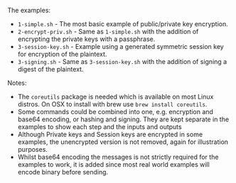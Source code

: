 The examples:
* `1-simple.sh` - The most basic example of public/private key encryption.
* `2-encrypt-priv.sh` - Same as `1-simple.sh` with the addition of encrypting the private keys with a passphrase.
* `3-session-key.sh` - Example using a generated symmetric session key for encryption of the plaintext.
* `3-signing.sh` - Same as `3-session-key.sh` with the addition of signing a digest of the plaintext. 

Notes:

* The `coreutils` package is needed which is available on most Linux distros.  On OSX to install with brew use `brew install coreutils`.
* Some commands could be combined into one, e.g. encryption and base64 encoding, or hashing and signing. They are kept separate in the examples to show each step and the inputs and outputs
* Although Private keys and Session keys are encrypted in some examples, the unencrypted version is not removed, again for illustration purposes.
* Whilst base64 encoding the messages is not strictly required for the examples to work, it is added since most real world examples will encode binary before sending.

